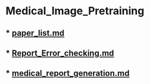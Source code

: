 # Medical_Image_Pretraining

## * [paper_list.md](https://github.com/Event-AHU/Medical_Image_Pretraining/blob/main/paper_list.md)

## * [Report_Error_checking.md](https://github.com/Event-AHU/Medical_Image_Pretraining/blob/main/Report_Error_checking.md)

## * [medical_report_generation.md](https://github.com/Event-AHU/Medical_Image_Pretraining/blob/main/medical_report_generation.md) 


